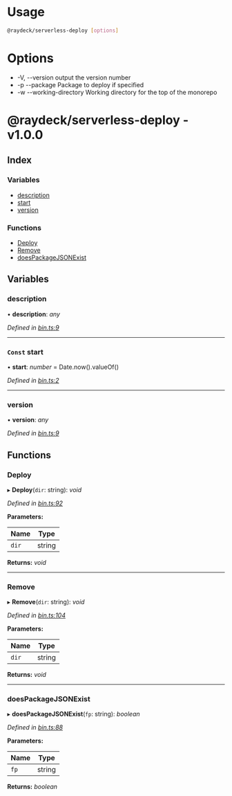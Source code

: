 
<a name="__climd"></a>

# Usage
```bash
@raydeck/serverless-deploy [options]
```
# Options
* -V, --version output the version number 
* -p --package Package to deploy if specified 
* -w --working-directory Working directory for the top of the monorepo 

<a name="librarymd"></a>


# @raydeck/serverless-deploy - v1.0.0

## Index

### Variables

* [description](#description)
* [start](#const-start)
* [version](#version)

### Functions

* [Deploy](#deploy)
* [Remove](#remove)
* [doesPackageJSONExist](#doespackagejsonexist)

## Variables

###  description

• **description**: *any*

*Defined in [bin.ts:9](https://github.com/rhdeck/serverless-deploy/blob/176fa5b/src/bin.ts#L9)*

___

### `Const` start

• **start**: *number* = Date.now().valueOf()

*Defined in [bin.ts:2](https://github.com/rhdeck/serverless-deploy/blob/176fa5b/src/bin.ts#L2)*

___

###  version

• **version**: *any*

*Defined in [bin.ts:9](https://github.com/rhdeck/serverless-deploy/blob/176fa5b/src/bin.ts#L9)*

## Functions

###  Deploy

▸ **Deploy**(`dir`: string): *void*

*Defined in [bin.ts:92](https://github.com/rhdeck/serverless-deploy/blob/176fa5b/src/bin.ts#L92)*

**Parameters:**

Name | Type |
------ | ------ |
`dir` | string |

**Returns:** *void*

___

###  Remove

▸ **Remove**(`dir`: string): *void*

*Defined in [bin.ts:104](https://github.com/rhdeck/serverless-deploy/blob/176fa5b/src/bin.ts#L104)*

**Parameters:**

Name | Type |
------ | ------ |
`dir` | string |

**Returns:** *void*

___

###  doesPackageJSONExist

▸ **doesPackageJSONExist**(`fp`: string): *boolean*

*Defined in [bin.ts:88](https://github.com/rhdeck/serverless-deploy/blob/176fa5b/src/bin.ts#L88)*

**Parameters:**

Name | Type |
------ | ------ |
`fp` | string |

**Returns:** *boolean*
